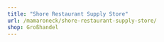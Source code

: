 ```yaml
---
title: "Shore Restaurant Supply Store"
url: /mamaroneck/shore-restaurant-supply-store/
shop: Großhandel
---
```

